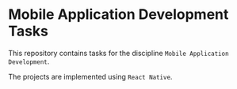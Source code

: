 # Mobile Application Development Tasks

This repository contains tasks for the discipline `Mobile Application Development`.

The projects are implemented using `React Native`.
